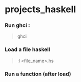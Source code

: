 # projects_haskell

### Run ghci :

> ghci

### Load a file haskell

> :l <file_name>.hs

### Run a function (after load)

> <function> <parameters>
